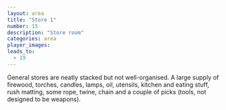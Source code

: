 ```yaml
---
layout: area
title: "Store 1"
number: 15
description: "Store room"
categories: area
player_images:
leads_to:
  - 19
---
```


General stores are neatly stacked but not well-organised.  A large supply of firewood, torches, candles, lamps, oil, utensils, kitchen and eating stuff, rush matting, some rope, twine, chain and a couple of picks (tools, not designed to be weapons).

